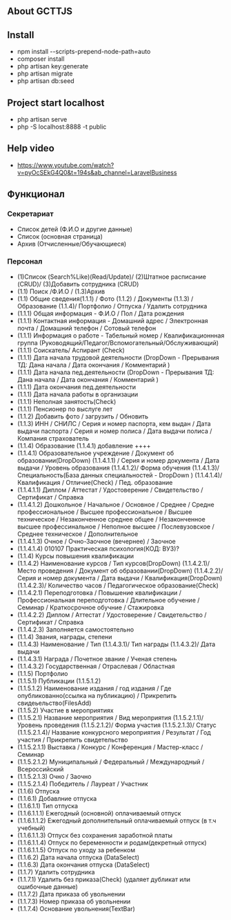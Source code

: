 
## About GCTTJS

## Install
- npm install --scripts-prepend-node-path=auto
- composer install
- php artisan key:generate
- php artisan migrate
- php artisan db:seed

## Project start localhost
- php artisan serve
- php -S localhost:8888 -t public

## Help video
- https://www.youtube.com/watch?v=pyOcSEkG4Q0&t=194s&ab_channel=LaravelBusiness


## Функционал
### Секретариат
- Список детей (Ф.И.О и другие данные)
- Список (основная страница)
- Архив (Отчисленные/Обучающиеся)
### Персонал
- (1)Список (Search%Like)(Read/Update)/ (2)Штатное расписание (CRUD)/ (3)Добавить сотрудника (CRUD)
- (1.1) Поиск /Ф.И.О / (1.3)Архив
- (1.1) Общие сведения(1.1.1) / Фото (1.1.2) / Документы (1.1.3) / Образование (1.1.4)/ Портфолио / Отпуска / Удалить сотрудника
- (1.1.1) Общая информация - Ф.И.О / Пол / Дата рождения
- (1.1.1) Контактная информация - Домашний адрес / Электронная почта / Домашний телефон / Сотовый телефон
- (1.1.1) Информация о работе - Табельный номер / Квалификационнная группа (Руководящий/Педагог/Вспомогательный/Обслуживающий)
- (1.1.1) Соискатель/ Аспирант (Check)
- (1.1.1) Дата начала трудовой деятельности (DropDown - Прерывания ТД: Дана начала / Дата окончания / Комментарий )
- (1.1.1) Дата начала пед.деятельности (DropDown - Прерывания ТД: Дана начала / Дата окончания / Комментарий )
- (1.1.1) Дата окончания пед.деятельности
- (1.1.1) Дата начала работы в организации
- (1.1.1) Неполная занятость(Check)
- (1.1.1) Пенсионер по выслуге лет
- (1.1.2) Добавить фото / загрузить / Обновить
- (1.1.3) ИНН / СНИЛС / Серия и номер паспорта, кем выдан / Дата выдачи паспорта / Серия и номер полиса / Дата выдачи полиса / Компания страхователь
- (1.1.4) Образование (1.1.4.1) добавление ++++
- (1.1.4.1) Образовательное учреждение / Документ об образовании(DropDown) (1.1.4.1.1) / Серия и номер документа / Дата выдачи / Уровень образования (1.1.4.1.2)/ Форма обучения (1.1.4.1.3)/ Специальность(База данных специальностей - DropDown ) (1.1.4.1.4)/ Квалификация / Отличие(Check) / Пед. образование
- (1.1.4.1.1) Диплом / Аттестат / Удостоверение / Свидетельство / Сертификат / Справка
- (1.1.4.1.2) Дошкольное / Начальное / Основное / Среднее / Средне профессиональное / Высшее профессиональное / Высшее техническое / Незаконченное среднее общее / Незаконченное высшее профессинальное / Неполное высшее / Послевузовское / Среднее техническое / Дополнительное 
- (1.1.4.1.3) Очное / Очно-Заочное (вечернее) / Заочное 
- (1.1.4.1.4) 010107 Практическая психология(КОД: ВУЗ)?
- (1.1.4) Курсы повышения квалификации
- (1.1.4.2) Наименование курсов / Тип курсов(DropDown) (1.1.4.2.1)/ Место проведения / Документ об образовании(DropDown) (1.1.4.2.2)/ Серия и номер документа / Дата выдачи / Квалификация(DropDown) (1.1.4.2.3)/ Количество часов / Педагогическое образование(Check)
- (1.1.4.2.1) Переподготовка / Повышение квалификации / Профессиональная переподготовка / Длительное обучение / Семинар / Краткосрочное обучние / Стажировка
- (1.1.4.2.2) Диплом / Аттестат / Удостоверение / Свидетельство / Сертификат / Справка
- (1.1.4.2.3) Заполняется самостоятельно
- (1.1.4) Звания, награды, степени
- (1.1.4.3) Наименование / Тип (1.1.4.3.1)/ Тип награды (1.1.4.3.2)/ Дата выдачи
- (1.1.4.3.1) Награда / Почетное звание / Ученая степень
- (1.1.4.3.2) Государственная / Отраслевая / Областная
- (1.1.5) Портфолио
- (1.1.5.1) Публикации (1.1.5.1.2)
- (1.1.5.1.2) Наименование издания / год издания / Где опубликованно(ссылка на публикацию) / Прикрепить свидеьельство(FilesAdd)
- (1.1.5.2) Участие в мероприятиях
- (1.1.5.2.1) Название мероприятия / Вид мероприятия (1.1.5.2.1.1)/ Уровень проведения (1.1.5.2.1.2)/ Форма участия (1.1.5.2.1.3)/ Статус (1.1.5.2.1.4)/ Название конкурсного мероприятия / Результат / Год участия / Прикрепить свидетельство
- (1.1.5.2.1.1) Выставка / Конкурс / Конференция / Мастер-класс / Семинар 
- (1.1.5.2.1.2) Муниципальный / Федеральный / Международный / Всероссийский 
- (1.1.5.2.1.3) Очно / Заочно
- (1.1.5.2.1.4) Победитель / Лауреат / Участник
- (1.1.6) Отпуска 
- (1.1.6.1) Добавлние отпуска
- (1.1.6.1.1) Тип отпуска
- (1.1.6.1.1.1) Ежегодный (основной) оплачиваемый отпуск
- (1.1.6.1.1.2) Ежегодный дополнительный оплачиваемый отпуск (в т.ч учебный)
- (1.1.6.1.1.3) Отпуск без сохранения заработной платы
- (1.1.6.1.1.4) Отпуск по беременности и родам(декретный отпуск)
- (1.1.6.1.1.5) Отпуск по уходу за ребенком
- (1.1.6.2) Дата начала отпуска (DataSelect)
- (1.1.6.3) Дата окончания отпуска (DataSelect)
- (1.1.7) Удалить сотрудника
- (1.1.7.1) Удалить без приказа(Check) (удаляет дубликат или ошибочные данные)
- (1.1.7.2) Дата приказа об увольнении
- (1.1.7.3) Номер приказа об увольнении
- (1.1.7.4) Основание увольнения(TextBar)
